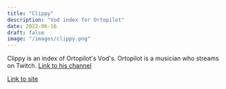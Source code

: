 ```yaml
---
title: "Clippy"
description: "Vod index for Ortopilot"
date: 2022-06-16
draft: false
image: "/images/clippy.png"
---
```


Clippy is an index of Ortopilot's Vod's. Ortopilot is a musician who streams on Twitch. [Link to his channel](https://www.twitch.tv/ortopilot)

[Link to site](https://clippyfrontend.pages.dev/)